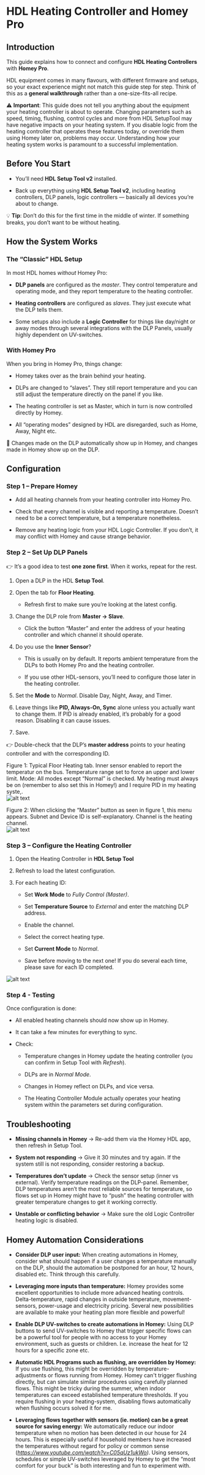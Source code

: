 # HDL Heating Controller and Homey Pro

## Introduction

This guide explains how to connect and configure **HDL Heating Controllers** with **Homey Pro**.

HDL equipment comes in many flavours, with different firmware and setups, so your exact experience might not match this guide step for step. Think of this as a **general walkthrough** rather than a one-size-fits-all recipe.

⚠️ **Important**: This guide does not tell you anything about the equipment your heating controller is about to operate. Changing parameters such as speed, timing, flushing, control cycles and more from HDL SetupTool may have negative impacts on your heating system. If you disable logic from the heating controller that operates these features today, or override them using Homey later on, problems may occur. Understanding how your heating system works is paramount to a successful implementation.

## Before You Start

* You’ll need **HDL Setup Tool v2** installed.

* Back up everything using **HDL Setup Tool v2**, including heating controllers, DLP panels, logic controllers — basically all devices you’re about to change.

💡 **Tip**: Don’t do this for the first time in the middle of winter. If something breaks, you don’t want to be without heating.

## How the System Works

### The “Classic” HDL Setup

In most HDL homes *without* Homey Pro:

* **DLP panels** are configured as the *master*. They control temperature and operating mode, and they report temperature to the heating controller.

* **Heating controllers** are configured as *slaves*. They just execute what the DLP tells them.

* Some setups also include a **Logic Controller** for things like day/night or away modes through several integrations with the DLP Panels, usually highly dependent on UV-switches.  

### With Homey Pro

When you bring in Homey Pro, things change:

* Homey takes over as the brain behind your heating.

* DLPs are changed to “slaves”. They still report temperature and you can still adjust the temperature directly on the panel if you like.

* The heating controller is set as Master, which in turn is now controlled directly by Homey.

* All “operating modes” designed by HDL are disregarded, such as Home, Away, Night etc. 

📌 Changes made on the DLP automatically show up in Homey, and changes made in Homey show up on the DLP.


## Configuration

### Step 1 – Prepare Homey

* Add all heating channels from your heating controller into Homey Pro.

* Check that every channel is visible and reporting a temperature. Doesn’t need to be a correct temperature, but a temperature nonetheless.

* Remove any heating logic from your HDL Logic Controller. If you don’t, it may conflict with Homey and cause strange behavior. 

### Step 2 – Set Up DLP Panels

👉 It’s a good idea to test **one zone first**. When it works, repeat for the rest.

1. Open a DLP in the HDL **Setup Tool**.

2. Open the tab for **Floor Heating**.

   * Refresh first to make sure you’re looking at the latest config.

3. Change the DLP role from **Master → Slave**.

   * Click the button “Master” and enter the address of your heating controller and which channel it should operate. 

4. Do you use the **Inner Sensor**?

   * This is usually on by default. It reports ambient temperature from the DLPs to both Homey Pro and the heating controller.

   * If you use other HDL-sensors, you’ll need to configure those later in the heating controller.  
   
5. Set the **Mode** to *Normal*. Disable Day, Night, Away, and Timer.

6. Leave things like **PID, Always-On, Sync** alone unless you actually want to change them. If PID is already enabled, it’s probably for a good reason. Disabling it can cause issues. 

7. Save.

👉 Double-check that the DLP’s **master address** points to your heating controller and with the corresponding ID. 

Figure 1: Typical Floor Heating tab. Inner sensor enabled to report the temperatur on the bus. Temperature range set to force an upper and lower limit. Mode: All modes except “Normal” is checked. My heating must always be on (remember to also set this in Homey\!) and I require PID in my heating syste,.   
![alt text](assets/images/HeatingGuideImage1.png)

Figure 2: When clicking the “Master” button as seen in figure 1, this menu appears. Subnet and Device ID is self-explanatory. Channel is the heating channel.   
![alt text](assets/images/HeatingGuideImage2.png)


### Step 3 – Configure the Heating Controller

1. Open the Heating Controller in **HDL Setup Tool**

2. Refresh to load the latest configuration.

3. For each heating ID:

   * Set **Work Mode** to *Fully Control (Master)*.

   * Set **Temperature Source** to *External* and enter the matching DLP address.

   * Enable the channel.

   * Select the correct heating type.

   * Set **Current Mode** to *Normal*.

   * Save before moving to the next one\! If you do several each time, please save for each ID completed. 

![alt text](assets/images/HeatingGuideImage3.png)

### Step 4 \- Testing

Once configuration is done:

* All enabled heating channels should now show up in Homey.

* It can take a few minutes for everything to sync.

* Check:

  * Temperature changes in Homey update the heating controller (you can confirm in Setup Tool with *Refresh*).

  * DLPs are in *Normal Mode*.

  * Changes in Homey reflect on DLPs, and vice versa.

  * The Heating Controller Module actually operates your heating system within the parameters set during configuration. 

## Troubleshooting

* **Missing channels in Homey** → Re-add them via the Homey HDL app, then refresh in Setup Tool.

* **System not responding** → Give it 30 minutes and try again. If the system still is not responding, consider restoring a backup.

* **Temperatures don’t update** → Check the sensor setup (inner vs external). Verify temperature readings on the DLP-panel. Remember, DLP temperatures aren’t the most reliable sources for temperature, so flows set up in Homey might have to “push” the heating controller with greater temperature changes to get it working correctly. 

* **Unstable or conflicting behavior** → Make sure the old Logic Controller heating logic is disabled.

## Homey Automation Considerations

* **Consider DLP user input:** When creating automations in Homey, consider what should happen if a user changes a temperature manually on the DLP, should the automation be postponed for an hour, 12 hours, disabled etc. Think through this carefully.

* **Leveraging more inputs than temperature:** Homey provides some excellent opportunities to include more advanced heating controls. Delta-temperature, rapid changes in outside temperature, movement-sensors, power-usage and electricity pricing. Several new possibilities are available to make your heating plan more flexible and powerful\! 

* **Enable DLP UV-switches to create automations in Homey:** Using DLP buttons to send UV-switches to Homey that trigger specific flows can be a powerful tool for people with no access to your Homey environment, such as guests or children. I.e. increase the heat for 12 hours for a specific zone etc. 

* **Automatic HDL Programs such as flushing, are overridden by Homey:** If you use flushing, this might be overridden by temperature-adjustments or flows running from Homey. Homey can't trigger flushing directly, but can simulate similar procedures using carefully planned flows. This might be tricky during the summer, when indoor temperatures can exceed established temperature thresholds. If you require flushing in your heating-system, disabling flows automatically when flushing occurs solved it for me. 

* **Leveraging flows together with sensors (ie. motion) can be a great source for saving energy:** We automatically reduce our indoor temperature when no motion has been detected in our house for 24 hours. This is especially useful if household members have increased the temperatures without regard for policy or common sense (*https://www.youtube.com/watch?v=C05qUz1ukWo)*. Using sensors, schedules or simple UV-switches leveraged by Homey to get the “most comfort for your buck” is both interesting and fun to experiment with. 
